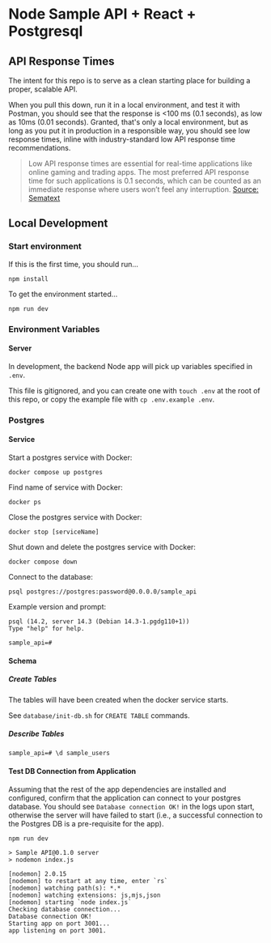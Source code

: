 # Node Sample API + React + Postgresql

## API Response Times

The intent for this repo is to serve as a clean starting place for building a proper, scalable API.

When you pull this down, run it in a local environment, and test it with Postman, you should see that the response is <100 ms (0.1 seconds), as low as 10ms (0.01 seconds). Granted, that's only a local environment, but as long as you put it in production in a responsible way, you should see low response times, inline with industry-standard low API response time recommendations. 

> Low API response times are essential for real-time applications like online gaming and trading apps. The most preferred API response time for such applications is 0.1 seconds, which can be counted as an immediate response where users won’t feel any interruption.
[Source: Sematext](https://sematext.com/glossary/api-response-time/#:~:text=Low%20API%20response%20times%20are,won't%20feel%20any%20interruption.)

## Local Development

### Start environment

If this is the first time, you should run...

```shell
npm install
```

To get the environment started...

```shell
npm run dev
```

### Environment Variables

#### Server

In development, the backend Node app will pick up variables specified in `.env`.

This file is gitignored, and you can create one with `touch .env` at the root of this repo, or copy the example file with `cp .env.example .env`.

### Postgres

#### Service

Start a postgres service with Docker:

```shell
docker compose up postgres
```

Find name of service with Docker:

```shell
docker ps
```

Close the postgres service with Docker:

```shell
docker stop [serviceName]
```

Shut down and delete the postgres service with Docker:

```shell
docker compose down
```

Connect to the database:

```shell
psql postgres://postgres:password@0.0.0.0/sample_api
```

Example version and prompt:

```
psql (14.2, server 14.3 (Debian 14.3-1.pgdg110+1))
Type "help" for help.

sample_api=#
```

#### Schema

##### Create Tables

The tables will have been created when the docker service starts.

See `database/init-db.sh` for `CREATE TABLE` commands.

##### Describe Tables

```
sample_api=# \d sample_users
```

#### Test DB Connection from Application

Assuming that the rest of the app dependencies are installed and configured, confirm that the application can connect to your postgres database.  You should see `Database connection OK!` in the logs upon start, otherwise the server will have failed to start (i.e., a successful connection to the Postgres DB is a pre-requisite for the app).


```shell
npm run dev

> Sample API@0.1.0 server
> nodemon index.js

[nodemon] 2.0.15
[nodemon] to restart at any time, enter `rs`
[nodemon] watching path(s): *.*
[nodemon] watching extensions: js,mjs,json
[nodemon] starting `node index.js`
Checking database connection...
Database connection OK!
Starting app on port 3001...
app listening on port 3001.
```